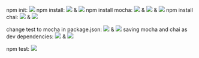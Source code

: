 npm init: ![](2020-09-20-03-03-51.png)
npm install: ![](2020-09-20-03-04-51.png) & ![](2020-09-20-03-05-14.png)
npm install mocha: ![](2020-09-20-03-06-18.png) & ![](2020-09-20-03-06-57.png) & ![](2020-09-20-03-07-50.png)
npm install chai: ![](2020-09-20-03-08-33.png) & ![](2020-09-20-03-08-56.png)

change test to mocha in package.json: ![](2020-09-20-03-10-28.png) & ![](2020-09-20-03-11-00.png)
saving mocha and chai as dev dependencies: ![](2020-09-20-03-14-45.png) & ![](2020-09-20-03-15-01.png)

npm test: ![](2020-09-20-04-31-26.png)
